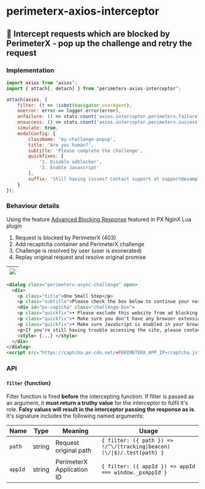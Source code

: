 # perimeterx-axios-interceptor

## 🧱 Intercept requests which are blocked by PerimeterX - pop up the challenge and retry the request

### Implementation
```js
import axios from ‘axios’;
import { attach[, detach] } from ‘perimeterx-axios-interceptor’;

attach(axios, {
    filter: () => !isbot(navigator.userAgent),
    onerror: error => logger.error(error),
    onfailure: () => stats.count('axios.interceptor.perimeterx.failure', 1),
    onsuccess: () => stats.count('axios.interceptor.perimeterx.success', 1),
    simulate: true,
    modalConfig: {
        className: 'my-challenge-popup',
        title: 'Are you human?',
        subtitle: 'Please complete the challenge',
        quickfixes: [
            '1. Disable adblocker',
            '2. Enable Javascript'
        ],
        suffix: 'Still having issues? Contact support at support@example.com'
    }
});
```

### Behaviour details
Using the feature [Advanced Blocking Response](https://github.com/PerimeterX/perimeterx-nginx-plugin#-advanced-blocking-response) featured in PX NginX Lua plugin

1. Request is blocked by PerimeterX (403)
1. Add recaptcha container and PerimeterX challenge
1. Challenge is resolved by user (user is exonerated)
1. Replay original request and resolve original promise

| ![](https://user-images.githubusercontent.com/516342/76226762-fd873f80-6226-11ea-83df-2dfbb51b1757.png)
| -

```html
<dialog class="perimeterx-async-challenge" open>
  <div>
    <p class="title">One Small Step</p>
    <p class="subtitle">Please check the box below to continue your normal visit</p>
    <div id="px-captcha" class="challenge-box">
    <p class="quickfix">• Please exclude this website from ad blocking or ad filtering software.</p>
    <p class="quickfix">• Make sure you don't have any browser extensions tampering with request headers or user agent string.</p>
    <p class="quickfix">• Make sure JavaScript is enabled in your browser.</p>
    <p>If you're still having trouble accessing the site, please contact customer support.</p>
    <style> {...} </style>
  </div>
</dialog>
<script src="https://captcha.px-cdn.net/<PERIMETERX_APP_IP>/captcha.js"></script>
```

### API
#### `filter` {function}
Filter function is fired **before** the intercepting function. If filter is passed as an argument, it **must return a truthy value** for the interceptor to fulfil it's role. **Falsy values will result in the interceptor passing the response as is**.
It's signature includes the following named arguments:

| Name | Type | Meaning | Usage
| - | - | - | -
| `path` | string | Request original path | `{ filter: ({ path }) => !/^\/(tracking\|beacon)(\/\|$)/.test(path) }`
| `appId` | string | PerimeterX Application ID | `{ filter: ({ appId }) => appId === window._pxAppId }`
